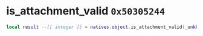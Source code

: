 # is_attachment_valid `0x50305244`

```lua
local result --[[ integer ]] = natives.object.is_attachment_valid(_unk0 --[[ integer ]])
```